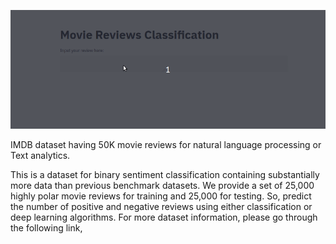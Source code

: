 ![](https://github.com/BALAJIHARIDASAN/Natural-Language-Processing/blob/main/Reviews%20Sentiment%20Analysis/movie.gif)



IMDB dataset having 50K movie reviews for natural language processing or Text analytics.

This is a dataset for binary sentiment classification containing substantially more data than previous benchmark datasets. We provide a set of 25,000 highly polar movie reviews for training and 25,000 for testing. So, predict the number of positive and negative reviews using either classification or deep learning algorithms.
For more dataset information, please go through the following link,


